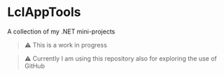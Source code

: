 # LclAppTools
A collection of my .NET mini-projects

> :warning: This is a work in progress

> :warning: Currently I am using this repository also for exploring the use of GitHub

